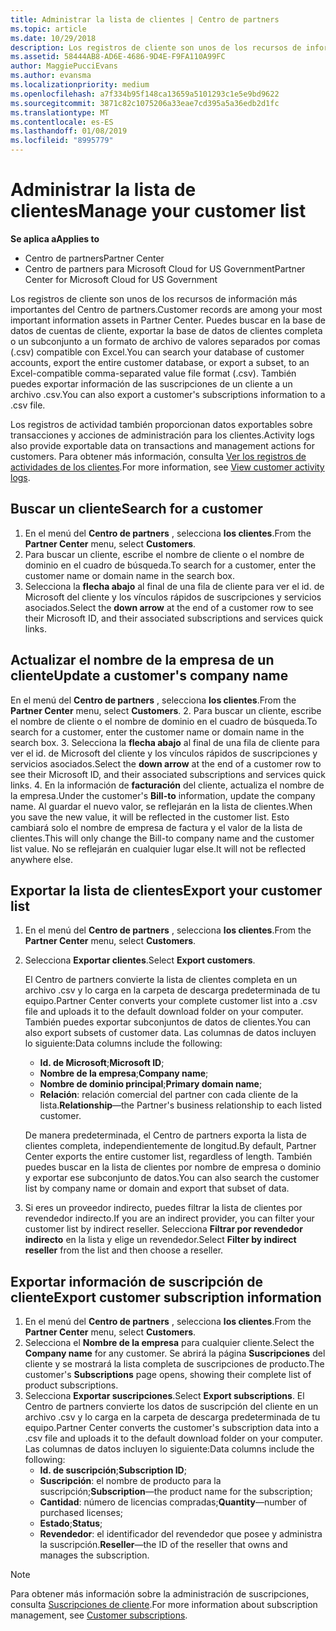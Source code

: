 ```yaml
---
title: Administrar la lista de clientes | Centro de partners
ms.topic: article
ms.date: 10/29/2018
description: Los registros de cliente son unos de los recursos de información más importantes del Centro de partners.
ms.assetid: 58444AB8-AD6E-4686-9D4E-F9FA110A99FC
author: MaggiePucciEvans
ms.author: evansma
ms.localizationpriority: medium
ms.openlocfilehash: a7f334b95f148ca13659a5101293c1e5e9bd9622
ms.sourcegitcommit: 3871c82c1075206a33eae7cd395a5a36edb2d1fc
ms.translationtype: MT
ms.contentlocale: es-ES
ms.lasthandoff: 01/08/2019
ms.locfileid: "8995779"
---
```

# <a name="manage-your-customer-list"></a><span data-ttu-id="9d02c-103">Administrar la lista de clientes</span><span class="sxs-lookup"><span data-stu-id="9d02c-103">Manage your customer list</span></span>

**<span data-ttu-id="9d02c-104">Se aplica a</span><span class="sxs-lookup"><span data-stu-id="9d02c-104">Applies to</span></span>**

-  <span data-ttu-id="9d02c-105">Centro de partners</span><span class="sxs-lookup"><span data-stu-id="9d02c-105">Partner Center</span></span>
-  <span data-ttu-id="9d02c-106">Centro de partners para Microsoft Cloud for US Government</span><span class="sxs-lookup"><span data-stu-id="9d02c-106">Partner Center for Microsoft Cloud for US Government</span></span>


<span data-ttu-id="9d02c-107">Los registros de cliente son unos de los recursos de información más importantes del Centro de partners.</span><span class="sxs-lookup"><span data-stu-id="9d02c-107">Customer records are among your most important information assets in Partner Center.</span></span> <span data-ttu-id="9d02c-108">Puedes buscar en la base de datos de cuentas de cliente, exportar la base de datos de clientes completa o un subconjunto a un formato de archivo de valores separados por comas (.csv) compatible con Excel.</span><span class="sxs-lookup"><span data-stu-id="9d02c-108">You can search your database of customer accounts, export the entire customer database, or export a subset, to an Excel-compatible comma-separated value file format (.csv).</span></span> <span data-ttu-id="9d02c-109">También puedes exportar información de las suscripciones de un cliente a un archivo .csv.</span><span class="sxs-lookup"><span data-stu-id="9d02c-109">You can also export a customer's subscriptions information to a .csv file.</span></span>

<span data-ttu-id="9d02c-110">Los registros de actividad también proporcionan datos exportables sobre transacciones y acciones de administración para los clientes.</span><span class="sxs-lookup"><span data-stu-id="9d02c-110">Activity logs also provide exportable data on transactions and management actions for customers.</span></span> <span data-ttu-id="9d02c-111">Para obtener más información, consulta [Ver los registros de actividades de los clientes](activity-logs.md).</span><span class="sxs-lookup"><span data-stu-id="9d02c-111">For more information, see [View customer activity logs](activity-logs.md).</span></span>


## <a name="search-for-a-customer"></a><span data-ttu-id="9d02c-112">Buscar un cliente</span><span class="sxs-lookup"><span data-stu-id="9d02c-112">Search for a customer</span></span>

1.  <span data-ttu-id="9d02c-113">En el menú del **Centro de partners** , selecciona **los clientes**.</span><span class="sxs-lookup"><span data-stu-id="9d02c-113">From the **Partner Center** menu, select **Customers**.</span></span>
2.  <span data-ttu-id="9d02c-114">Para buscar un cliente, escribe el nombre de cliente o el nombre de dominio en el cuadro de búsqueda.</span><span class="sxs-lookup"><span data-stu-id="9d02c-114">To search for a customer, enter the customer name or domain name in the search box.</span></span>
3.  <span data-ttu-id="9d02c-115">Selecciona la **flecha abajo** al final de una fila de cliente para ver el id. de Microsoft del cliente y los vínculos rápidos de suscripciones y servicios asociados.</span><span class="sxs-lookup"><span data-stu-id="9d02c-115">Select the **down arrow** at the end of a customer row to see their Microsoft ID, and their associated subscriptions and services quick links.</span></span>

## <a name="update-a-customers-company-name"></a><span data-ttu-id="9d02c-116">Actualizar el nombre de la empresa de un cliente</span><span class="sxs-lookup"><span data-stu-id="9d02c-116">Update a customer's company name</span></span>

<span data-ttu-id="9d02c-117">En el menú del **Centro de partners** , selecciona **los clientes**.</span><span class="sxs-lookup"><span data-stu-id="9d02c-117">From the **Partner Center** menu, select **Customers**.</span></span>
2.  <span data-ttu-id="9d02c-118">Para buscar un cliente, escribe el nombre de cliente o el nombre de dominio en el cuadro de búsqueda.</span><span class="sxs-lookup"><span data-stu-id="9d02c-118">To search for a customer, enter the customer name or domain name in the search box.</span></span>
3.  <span data-ttu-id="9d02c-119">Selecciona la **flecha abajo** al final de una fila de cliente para ver el id. de Microsoft del cliente y los vínculos rápidos de suscripciones y servicios asociados.</span><span class="sxs-lookup"><span data-stu-id="9d02c-119">Select the **down arrow** at the end of a customer row to see their Microsoft ID, and their associated subscriptions and services quick links.</span></span>
4.  <span data-ttu-id="9d02c-120">En la información de **facturación** del cliente, actualiza el nombre de la empresa.</span><span class="sxs-lookup"><span data-stu-id="9d02c-120">Under the customer's **Bill-to** information, update the company name.</span></span> <span data-ttu-id="9d02c-121">Al guardar el nuevo valor, se reflejarán en la lista de clientes.</span><span class="sxs-lookup"><span data-stu-id="9d02c-121">When you save the new value, it will be reflected in the customer list.</span></span> <span data-ttu-id="9d02c-122">Esto cambiará solo el nombre de empresa de factura y el valor de la lista de clientes.</span><span class="sxs-lookup"><span data-stu-id="9d02c-122">This will only change the Bill-to company name and the customer list value.</span></span> <span data-ttu-id="9d02c-123">No se reflejarán en cualquier lugar else.</span><span class="sxs-lookup"><span data-stu-id="9d02c-123">It will not be reflected anywhere else.</span></span>

## <a name="export-your-customer-list"></a><span data-ttu-id="9d02c-124">Exportar la lista de clientes</span><span class="sxs-lookup"><span data-stu-id="9d02c-124">Export your customer list</span></span>

1.  <span data-ttu-id="9d02c-125">En el menú del **Centro de partners** , selecciona **los clientes**.</span><span class="sxs-lookup"><span data-stu-id="9d02c-125">From the **Partner Center** menu, select **Customers**.</span></span>
2.  <span data-ttu-id="9d02c-126">Selecciona **Exportar clientes**.</span><span class="sxs-lookup"><span data-stu-id="9d02c-126">Select **Export customers**.</span></span>

    <span data-ttu-id="9d02c-127">El Centro de partners convierte la lista de clientes completa en un archivo .csv y lo carga en la carpeta de descarga predeterminada de tu equipo.</span><span class="sxs-lookup"><span data-stu-id="9d02c-127">Partner Center converts your complete customer list into a .csv file and uploads it to the default download folder on your computer.</span></span> <span data-ttu-id="9d02c-128">También puedes exportar subconjuntos de datos de clientes.</span><span class="sxs-lookup"><span data-stu-id="9d02c-128">You can also export subsets of customer data.</span></span> <span data-ttu-id="9d02c-129">Las columnas de datos incluyen lo siguiente:</span><span class="sxs-lookup"><span data-stu-id="9d02c-129">Data columns include the following:</span></span>

    -   <span data-ttu-id="9d02c-130">**Id. de Microsoft**;</span><span class="sxs-lookup"><span data-stu-id="9d02c-130">**Microsoft ID**;</span></span>
    -   <span data-ttu-id="9d02c-131">**Nombre de la empresa**;</span><span class="sxs-lookup"><span data-stu-id="9d02c-131">**Company name**;</span></span>
    -   <span data-ttu-id="9d02c-132">**Nombre de dominio principal**;</span><span class="sxs-lookup"><span data-stu-id="9d02c-132">**Primary domain name**;</span></span>
    -   <span data-ttu-id="9d02c-133">**Relación**: relación comercial del partner con cada cliente de la lista.</span><span class="sxs-lookup"><span data-stu-id="9d02c-133">**Relationship**—the Partner's business relationship to each listed customer.</span></span>

    <span data-ttu-id="9d02c-134">De manera predeterminada, el Centro de partners exporta la lista de clientes completa, independientemente de longitud.</span><span class="sxs-lookup"><span data-stu-id="9d02c-134">By default, Partner Center exports the entire customer list, regardless of length.</span></span> <span data-ttu-id="9d02c-135">También puedes buscar en la lista de clientes por nombre de empresa o dominio y exportar ese subconjunto de datos.</span><span class="sxs-lookup"><span data-stu-id="9d02c-135">You can also search the customer list by company name or domain and export that subset of data.</span></span>

3.  <span data-ttu-id="9d02c-136">Si eres un proveedor indirecto, puedes filtrar la lista de clientes por revendedor indirecto.</span><span class="sxs-lookup"><span data-stu-id="9d02c-136">If you are an indirect provider, you can filter your customer list by indirect reseller.</span></span> <span data-ttu-id="9d02c-137">Selecciona **Filtrar por revendedor indirecto** en la lista y elige un revendedor.</span><span class="sxs-lookup"><span data-stu-id="9d02c-137">Select **Filter by indirect reseller** from the list and then choose a reseller.</span></span>


## <a name="export-customer-subscription-information"></a><span data-ttu-id="9d02c-138">Exportar información de suscripción de cliente</span><span class="sxs-lookup"><span data-stu-id="9d02c-138">Export customer subscription information</span></span>

1.  <span data-ttu-id="9d02c-139">En el menú del **Centro de partners** , selecciona **los clientes**.</span><span class="sxs-lookup"><span data-stu-id="9d02c-139">From the **Partner Center** menu, select **Customers**.</span></span>
2.  <span data-ttu-id="9d02c-140">Selecciona el **Nombre de la empresa** para cualquier cliente.</span><span class="sxs-lookup"><span data-stu-id="9d02c-140">Select the **Company name** for any customer.</span></span> <span data-ttu-id="9d02c-141">Se abrirá la página **Suscripciones** del cliente y se mostrará la lista completa de suscripciones de producto.</span><span class="sxs-lookup"><span data-stu-id="9d02c-141">The customer's **Subscriptions** page opens, showing their complete list of product subscriptions.</span></span>
3.  <span data-ttu-id="9d02c-142">Selecciona **Exportar suscripciones**.</span><span class="sxs-lookup"><span data-stu-id="9d02c-142">Select **Export subscriptions**.</span></span> <span data-ttu-id="9d02c-143">El Centro de partners convierte los datos de suscripción del cliente en un archivo .csv y lo carga en la carpeta de descarga predeterminada de tu equipo.</span><span class="sxs-lookup"><span data-stu-id="9d02c-143">Partner Center converts the customer's subscription data into a .csv file and uploads it to the default download folder on your computer.</span></span> <span data-ttu-id="9d02c-144">Las columnas de datos incluyen lo siguiente:</span><span class="sxs-lookup"><span data-stu-id="9d02c-144">Data columns include the following:</span></span>
    -   <span data-ttu-id="9d02c-145">**Id. de suscripción**;</span><span class="sxs-lookup"><span data-stu-id="9d02c-145">**Subscription ID**;</span></span>
    -   <span data-ttu-id="9d02c-146">**Suscripción**: el nombre de producto para la suscripción;</span><span class="sxs-lookup"><span data-stu-id="9d02c-146">**Subscription**—the product name for the subscription;</span></span>
    -   <span data-ttu-id="9d02c-147">**Cantidad**: número de licencias compradas;</span><span class="sxs-lookup"><span data-stu-id="9d02c-147">**Quantity**—number of purchased licenses;</span></span>
    -   <span data-ttu-id="9d02c-148">**Estado**;</span><span class="sxs-lookup"><span data-stu-id="9d02c-148">**Status**;</span></span>
    -   <span data-ttu-id="9d02c-149">**Revendedor**: el identificador del revendedor que posee y administra la suscripción.</span><span class="sxs-lookup"><span data-stu-id="9d02c-149">**Reseller**—the ID of the reseller that owns and manages the subscription.</span></span>

> [!NOTE]  
> <span data-ttu-id="9d02c-150">Para obtener más información sobre la administración de suscripciones, consulta [Suscripciones de cliente](customer-subscriptions.md).</span><span class="sxs-lookup"><span data-stu-id="9d02c-150">For more information about subscription management, see [Customer subscriptions](customer-subscriptions.md).</span></span>

     

 

 



